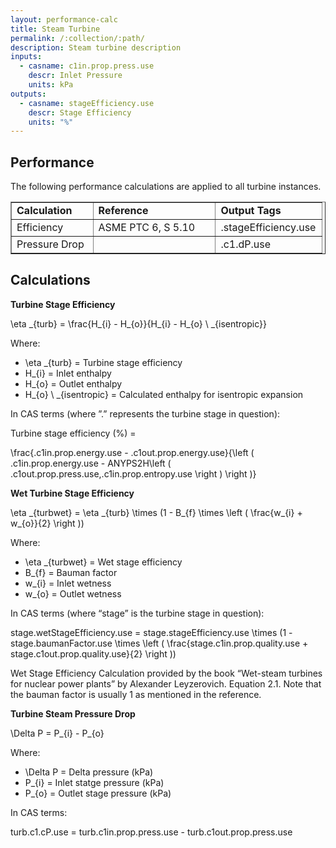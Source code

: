 ```yaml
---
layout: performance-calc
title: Steam Turbine
permalink: /:collection/:path/
description: Steam turbine description
inputs:
  - casname: c1in.prop.press.use
    descr: Inlet Pressure
    units: kPa
outputs:
  - casname: stageEfficiency.use
    descr: Stage Efficiency
    units: "%"
---
```



<div class="section" id="performance">
<h2>Performance<a class="headerlink" href="#performance" title="Permalink to this headline"></a></h2>
<p>The following performance calculations are applied to all turbine instances.</p>
<table border="1" class="docutils">
<colgroup>
<col width="26%">
<col width="39%">
<col width="34%">
</colgroup>
<tbody valign="top">
<tr class="row-odd"><td><strong>Calculation</strong></td>
<td><strong>Reference</strong></td>
<td><strong>Output Tags</strong></td>
</tr>
<tr class="row-even"><td>Efficiency</td>
<td>ASME PTC 6, S 5.10</td>
<td>.stageEfficiency.use</td>
</tr>
<tr class="row-odd"><td>Pressure Drop</td>
<td>&nbsp;</td>
<td>.c1.dP.use</td>
</tr>
</tbody>
</table>
</div>


<div class="section" id="calculations">
<h2>Calculations<a class="headerlink" href="#calculations" title="Permalink to this headline"></a></h2>
<p><strong>Turbine Stage Efficiency</strong></p>
<div class="math">
<p><span class="math">\eta _{turb} = \frac{H_{i} - H_{o}}{H_{i} - H_{o} \ _{isentropic}}</span></p>
</div><p>Where:</p>
<ul class="simple">
<li><span class="math">\eta _{turb}</span> = Turbine stage efficiency</li>
<li><span class="math">H_{i}</span> = Inlet enthalpy</li>
<li><span class="math">H_{o}</span> = Outlet enthalpy</li>
<li><span class="math">H_{o} \ _{isentropic}</span> = Calculated enthalpy for isentropic expansion</li>
</ul>
<p>In CAS terms (where ”.” represents the turbine stage in question):</p>
<p>Turbine stage efficiency (%) =</p>
<div class="math">
<p><span class="math">\frac{.c1in.prop.energy.use - .c1out.prop.energy.use}{\left ( .c1in.prop.energy.use - ANYPS2H\left ( .c1out.prop.press.use,.c1in.prop.entropy.use \right ) \right )}</span></p>
</div><p><strong>Wet Turbine Stage Efficiency</strong></p>
<div class="math">
<p><span class="math">\eta _{turbwet} = \eta _{turb} \times (1 - B_{f} \times \left ( \frac{w_{i} + w_{o}}{2} \right ))</span></p>
</div><p>Where:</p>
<ul class="simple">
<li><span class="math">\eta _{turbwet}</span> = Wet stage efficiency</li>
<li><span class="math">B_{f}</span> = Bauman factor</li>
<li><span class="math">w_{i}</span> = Inlet wetness</li>
<li><span class="math">w_{o}</span> = Outlet wetness</li>
</ul>
<p>In CAS terms (where “stage” is the turbine stage in question):</p>
<div class="math">
<p><span class="math">stage.wetStageEfficiency.use = stage.stageEfficiency.use \times (1 - stage.baumanFactor.use \times \left ( \frac{stage.c1in.prop.quality.use + stage.c1out.prop.quality.use}{2} \right ))</span></p>
</div><p>Wet Stage Efficiency Calculation provided by the book “Wet-steam turbines for nuclear power plants” by Alexander Leyzerovich. Equation 2.1.
Note that the bauman factor is usually 1 as mentioned in the reference.</p>
<p><strong>Turbine Steam Pressure Drop</strong></p>
<div class="math">
<p><span class="math">\Delta P = P_{i} - P_{o}</span></p>
</div><p>Where:</p>
<ul class="simple">
<li><span class="math">\Delta P</span> = Delta pressure (kPa)</li>
<li><span class="math">P_{i}</span> = Inlet statge pressure (kPa)</li>
<li><span class="math">P_{o}</span> = Outlet stage pressure (kPa)</li>
</ul>
<p>In CAS terms:</p>
<div class="math">
<p><span class="math">turb.c1.cP.use = turb.c1in.prop.press.use - turb.c1out.prop.press.use</span></p>
</div></div>
